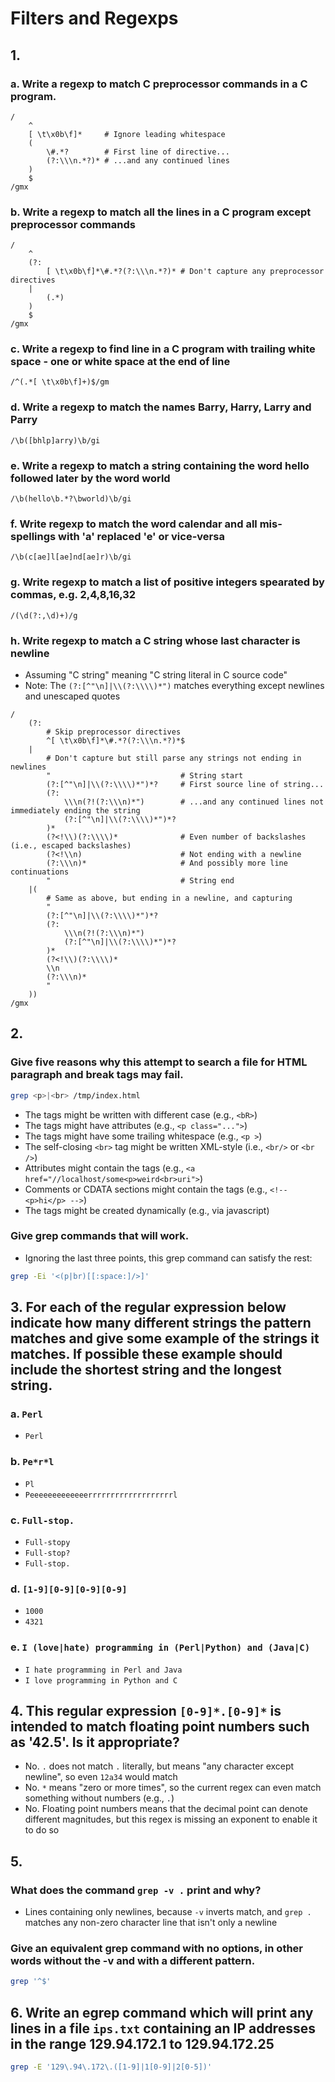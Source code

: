 # Filters and Regexps

## 1.
### a. Write a regexp to match C preprocessor commands in a C program.
```
/
    ^
    [ \t\x0b\f]*     # Ignore leading whitespace
    (
        \#.*?        # First line of directive...
        (?:\\\n.*?)* # ...and any continued lines
    )
    $
/gmx
```

### b. Write a regexp to match all the lines in a C program except preprocessor commands
```
/
    ^
    (?:
        [ \t\x0b\f]*\#.*?(?:\\\n.*?)* # Don't capture any preprocessor directives
    |
        (.*)
    )
    $
/gmx
```

### c. Write a regexp to find line in a C program with trailing white space - one or white space at the end of line
```
/^(.*[ \t\x0b\f]+)$/gm
```

### d. Write a regexp to match the names Barry, Harry, Larry and Parry

```
/\b([bhlp]arry)\b/gi
```

### e. Write a regexp to match a string containing the word hello followed later by the word world
```
/\b(hello\b.*?\bworld)\b/gi
```

### f. Write regexp to match the word calendar and all mis-spellings with 'a' replaced 'e' or vice-versa
```
/\b(c[ae]l[ae]nd[ae]r)\b/gi
```

### g. Write regexp to match a list of positive integers spearated by commas, e.g. 2,4,8,16,32
```
/(\d(?:,\d)+)/g
```

### h. Write regexp to match a C string whose last character is newline
 - Assuming "C string" meaning "C string literal in C source code"
 - Note: The `(?:[^"\n]|\\(?:\\\\)*")` matches everything except newlines and unescaped quotes

```
/
    (?:
        # Skip preprocessor directives
        ^[ \t\x0b\f]*\#.*?(?:\\\n.*?)*$
    |
        # Don't capture but still parse any strings not ending in newlines
        "                             # String start
        (?:[^"\n]|\\(?:\\\\)*")*?     # First source line of string...
        (?:
            \\\n(?!(?:\\\n)*")        # ...and any continued lines not immediately ending the string
            (?:[^"\n]|\\(?:\\\\)*")*?
        )*
        (?<!\\)(?:\\\\)*              # Even number of backslashes (i.e., escaped backslashes)
        (?<!\\n)                      # Not ending with a newline
        (?:\\\n)*                     # And possibly more line continuations
        "                             # String end
    |(
        # Same as above, but ending in a newline, and capturing
        "
        (?:[^"\n]|\\(?:\\\\)*")*?
        (?:
            \\\n(?!(?:\\\n)*")
            (?:[^"\n]|\\(?:\\\\)*")*?
        )*
        (?<!\\)(?:\\\\)*
        \\n
        (?:\\\n)*
        "
    ))
/gmx
```

## 2.
### Give five reasons why this attempt to search a file for HTML paragraph and break tags may fail.
```sh
grep <p>|<br> /tmp/index.html
```

 - The tags might be written with different case (e.g., `<bR>`)
 - The tags might have attributes (e.g., `<p class="...">`)
 - The tags might have some trailing whitespace (e.g., `<p >`)
 - The self-closing `<br>` tag might be written XML-style (i.e., `<br/>` or `<br />`)
 - Attributes might contain the tags (e.g., `<a href="//localhost/some<p>weird<br>uri">`)
 - Comments or CDATA sections might contain the tags  (e.g., `<!-- <p>hi</p> -->`)
 - The tags might be created dynamically (e.g., via javascript)

### Give grep commands that will work.
 - Ignoring the last three points, this grep command can satisfy the rest:

```sh
grep -Ei '<(p|br)[[:space:]/>]'
```

## 3. For each of the regular expression below indicate how many different strings the pattern matches and give some example of the strings it matches. If possible these example should include the shortest string and the longest string.
### a. `Perl`
 - `Perl`

### b. `Pe*r*l`
 - `Pl`
 - `Peeeeeeeeeeeeerrrrrrrrrrrrrrrrrrrl`

### c. `Full-stop.`
 - `Full-stopy`
 - `Full-stop?`
 - `Full-stop.`

### d. `[1-9][0-9][0-9][0-9]`
 - `1000`
 - `4321`

### e. `I (love|hate) programming in (Perl|Python) and (Java|C)`
 - `I hate programming in Perl and Java`
 - `I love programming in Python and C`

## 4. This regular expression `[0-9]*.[0-9]*` is intended to match floating point numbers such as '42.5'. Is it appropriate?
 - No. `.` does not match `.` literally, but means "any character except newline", so even `12a34` would match
 - No. `*` means "zero or more times", so the current regex can even match something without numbers (e.g., `.`)
 - No. Floating point numbers means that the decimal point can denote different magnitudes, but this regex is missing an exponent to enable it to do so

## 5.
### What does the command `grep -v .` print and why?
 - Lines containing only newlines, because `-v` inverts match, and `grep .` matches any non-zero character line that isn't only a newline

### Give an equivalent grep command with no options, in other words without the -v and with a different pattern.
```sh
grep '^$'
```

## 6. Write an egrep command which will print any lines in a file `ips.txt` containing an IP addresses in the range 129.94.172.1 to 129.94.172.25
```sh
grep -E '129\.94\.172\.([1-9]|1[0-9]|2[0-5])'
```
